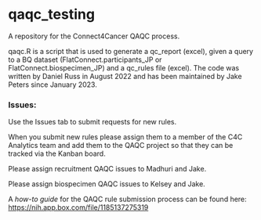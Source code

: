 # qaqc_testing

A repository for the Connect4Cancer QAQC process.

qaqc.R is a script that is used to generate a qc_report (excel), given a query to a BQ dataset (FlatConnect.participants_JP or FlatConnect.biospecimen_JP) and a qc_rules file (excel). The code was written by Daniel Russ in August 2022 and has been maintained by Jake Peters since January 2023.

### Issues:

Use the Issues tab to submit requests for new rules.

When you submit new rules please assign them to a member of the C4C Analytics team and add them to the QAQC project so that they can be tracked via the Kanban board.

Please assign recruitment QAQC issues to Madhuri and Jake.

Please assign biospecimen QAQC issues to Kelsey and Jake.

A *how-to guide* for the QAQC rule submission process can be found here: <https://nih.app.box.com/file/1185137275319>
